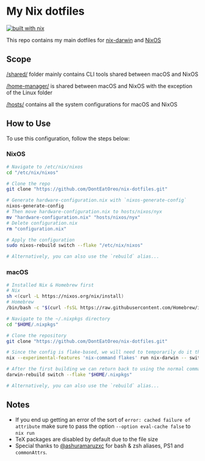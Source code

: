 # My Nix dotfiles

[![built with nix](https://img.shields.io/static/v1?logo=nixos&logoColor=white&label=&message=Built%20with%20Nix&color=41439a)](https://builtwithnix.org)

This repo contains my main dotfiles for [nix-darwin](https://github.com/LnL7/nix-darwin) and [NixOS](https://nixos.org)

## Scope

[/shared/](/shared/) folder mainly contains CLI tools shared between macOS and NixOS

[/home-manager/](/home-manager/) is shared between macOS and NixOS with the exception of the Linux folder

[/hosts/](/hosts/) contains all the system configurations for macOS and NixOS

## How to Use

To use this configuration, follow the steps below:

### NixOS

```bash
# Navigate to /etc/nix/nixos
cd "/etc/nix/nixos"

# Clone the repo
git clone "https://github.com/DontEatOreo/nix-dotfiles.git"

# Generate hardware-configuration.nix with `nixos-generate-config`
nixos-generate-config
# Then move hardware-configuration.nix to hosts/nixos/nyx
mv "hardware-configuration.nix" "hosts/nixos/nyx"
# Delete configuration.nix
rm "configuration.nix"

# Apply the configuration
sudo nixos-rebuild switch --flake "/etc/nix/nixos"

# Alternatively, you can also use the `rebuild` alias...
```

### macOS

```bash
# Installed Nix & Homebrew first
# Nix
sh <(curl -L https://nixos.org/nix/install)
# Homebrew
/bin/bash -c "$(curl -fsSL https://raw.githubusercontent.com/Homebrew/install/HEAD/install.sh)"

# Navigate to the ~/.nixpkgs directory
cd "$HOME/.nixpkgs"

# Clone the repository
git clone "https://github.com/DontEatOreo/nix-dotfiles.git"

# Since the config is flake-based, we will need to temporarily do it the verbose way
nix --experimental-features 'nix-command flakes' run nix-darwin -- switch --flake "$HOME/.nixpkgs"

# After the first building we can return back to using the normal command
darwin-rebuild switch --flake "$HOME/.nixpkgs"

# Alternatively, you can also use the `rebuild` alias...
```

## Notes

- If you end up getting an error of the sort of `error: cached failure of attribute` make sure to pass the option `--option eval-cache false` to `nix run`
- TeX packages are disabled by default due to the file size
- Special thanks to [@ashuramaruzxc](https://github.com/ashuramaruzxc) for bash & zsh aliases, PS1 and `commonAttrs`.
